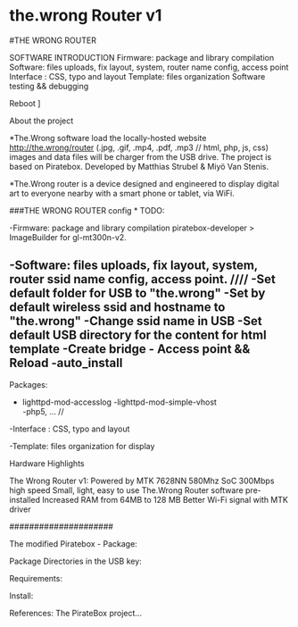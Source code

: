 # the.wrong Router v1

#THE WRONG ROUTER

SOFTWARE INTRODUCTION
Firmware: package and library compilation
Software: files uploads, fix layout, system, router name config, access point
Interface : CSS, typo and layout
Template: files organization
Software testing && debugging

Reboot
]


 About the project

*The.Wrong software load the locally-hosted website http://the.wrong/router
(.jpg, .gif, .mp4, .pdf, .mp3 // html, php, js, css) images and data files will be charger from the USB drive. The project is based on Piratebox. Developed by Matthias Strubel & Miyö Van Stenis.

*The.Wrong router  is a device designed and engineered to display digital art to everyone nearby with a smart phone or tablet, via WiFi.

###THE WRONG ROUTER config * TODO:

-Firmware: package and library compilation
piratebox-developer > ImageBuilder for gl-mt300n-v2.

-Software: files uploads, fix layout, system, router ssid name config, access point.
////
-Set default folder for USB  to "the.wrong"
-Set by default wireless ssid and hostname to "the.wrong"
-Change ssid name in USB
-Set default USB directory for the content for html template
-Create bridge - Access point && Reload
-auto_install
-
 
Packages:
- lighttpd-mod-accesslog
-lighttpd-mod-simple-vhost  
-php5, ...
//

-Interface : CSS, typo and layout

-Template: files organization for display

Hardware Highlights

The Wrong Router v1:
Powered by MTK 7628NN 580Mhz SoC
300Mbps high speed
Small, light, easy to use
The.Wrong Router software pre-installed
Increased RAM from 64MB to 128 MB
Better Wi-Fi signal with MTK driver

#####################

The modified Piratebox - Package:

Package Directories in the USB key:

Requirements:

Install:

References:
The PirateBox project...


